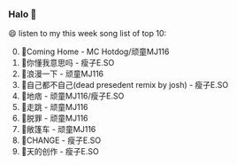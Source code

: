 

### Halo 👋

😄 listen to my this week song list of top 10:

0. 🌈Coming Home - MC Hotdog/顽童MJ116
1. 🌈你懂我意思吗 - 瘦子E.SO
2. 🌈浪漫一下 - 顽童MJ116
3. 🌈自己都不自己(dead presedent remix by josh) - 瘦子E.SO
4. 🌈地痞 - 顽童MJ116/瘦子E.SO
5. 🌈走跳 - 顽童MJ116
6. 🌈脱罪 - 顽童MJ116
7. 🌈敞篷车 - 顽童MJ116
8. 🌈CHANGE - 瘦子E.SO
9. 🌈天的创作 - 瘦子E.SO

